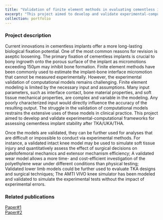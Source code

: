 ```yaml
---
title: "Validation of finite element methods in evaluating cementless implant stability after knee/hip arthroplasty"
excerpt: "This project aimed to develop and validate experimental-computational frameworks for assessing cementless implant stability after TKA/UKA/THA.<br/><img src='/images/project-1/cover.png'>"
collection: portfolio
---
```

### Project description
Current innovations in cementless implants offer a more long-lasting biological fixation potential. One of the most common reasons for revision is aseptic loosening. The primary fixation of cementless implants is crucial to bony ingrowth onto the porous surface of the implant as micromotions exceeding 150μm may inhibit bone formation. Finite element methods have been commonly used to estimate the implant-bone interface micromotion that cannot be measured experimentally. However, the experimental validation of computational models remains challenging. Finite element modeling is limited by the necessary input and assumptions. Many input parameters, such as interface contact, bone material properties, and soft tissue mechanical properties, are complex and variable in the modeling. Any poorly characterized input would directly influence the accuracy of the resulting output. The struggle in the validation of computational models restrains the extensive uses of these models in clinical practice. This project aimed to develop and validate experimental-computational frameworks for assessing cementless implant stability after TKA/UKA/THA.

Once the models are validated, they can be further used for analyses that are difficult or impossible to conduct via experimental methods. For instance, a validated intact knee model may be used to simulate soft tissue injury and quantitatively assess the effect of surgical decisions on patellofemoral mechanics and extensor mechanism efficiency; A validated wear model allows a more time- and cost-efficient investigation of the polyethylene wear under different conditions than physical testing; Validated lower limb models could be further used to evaluate TKA designs and surgical techniques; The AMTI VIVO knee simulator has been modeled and validated to simulate the experimental tests without the impact of experimental errors.

### Related publications
[Paper#1](https://yanghuizhou1122.github.io/files/paper1.pdf)<br>[Paper#2](https://yanghuizhou1122.github.io/files/paper4.pdf)
